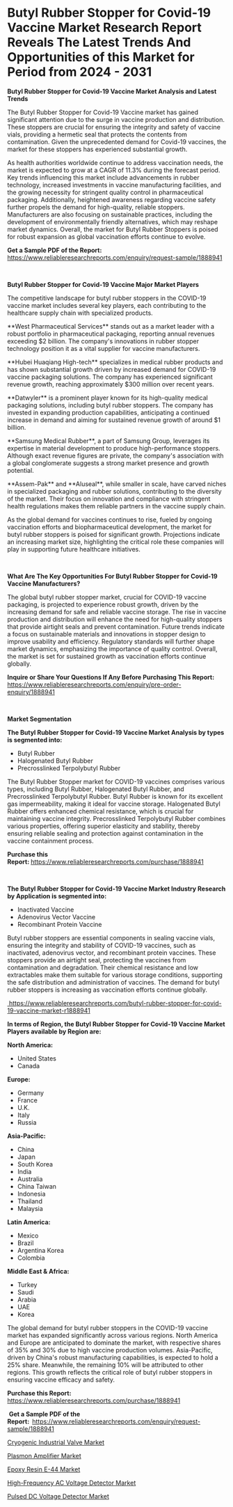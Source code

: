 <p><h1>Butyl Rubber Stopper for Covid-19 Vaccine Market Research Report Reveals The Latest Trends And Opportunities of this Market for Period from 2024 - 2031</h1></p><p><strong>Butyl Rubber Stopper for Covid-19 Vaccine Market Analysis and Latest Trends</strong></p>
<p><p>The Butyl Rubber Stopper for Covid-19 Vaccine market has gained significant attention due to the surge in vaccine production and distribution. These stoppers are crucial for ensuring the integrity and safety of vaccine vials, providing a hermetic seal that protects the contents from contamination. Given the unprecedented demand for Covid-19 vaccines, the market for these stoppers has experienced substantial growth. </p><p>As health authorities worldwide continue to address vaccination needs, the market is expected to grow at a CAGR of 11.3% during the forecast period. Key trends influencing this market include advancements in rubber technology, increased investments in vaccine manufacturing facilities, and the growing necessity for stringent quality control in pharmaceutical packaging. Additionally, heightened awareness regarding vaccine safety further propels the demand for high-quality, reliable stoppers. Manufacturers are also focusing on sustainable practices, including the development of environmentally friendly alternatives, which may reshape market dynamics. Overall, the market for Butyl Rubber Stoppers is poised for robust expansion as global vaccination efforts continue to evolve.</p></p>
<p><strong>Get a Sample PDF of the Report:&nbsp;</strong> <a href="https://www.reliableresearchreports.com/enquiry/request-sample/1888941?utm_campaign=1595&utm_medium=2&utm_source=Github&utm_content=ia&utm_term=24102024&utm_id=butyl-rubber-stopper-for-covid-19-vaccine">https://www.reliableresearchreports.com/enquiry/request-sample/1888941</a></p>
<p>&nbsp;</p>
<p><strong>Butyl Rubber Stopper for Covid-19 Vaccine Major Market Players</strong></p>
<p><p>The competitive landscape for butyl rubber stoppers in the COVID-19 vaccine market includes several key players, each contributing to the healthcare supply chain with specialized products. </p><p>**West Pharmaceutical Services** stands out as a market leader with a robust portfolio in pharmaceutical packaging, reporting annual revenues exceeding $2 billion. The company's innovations in rubber stopper technology position it as a vital supplier for vaccine manufacturers.</p><p>**Hubei Huaqiang High-tech** specializes in medical rubber products and has shown substantial growth driven by increased demand for COVID-19 vaccine packaging solutions. The company has experienced significant revenue growth, reaching approximately $300 million over recent years.</p><p>**Datwyler** is a prominent player known for its high-quality medical packaging solutions, including butyl rubber stoppers. The company has invested in expanding production capabilities, anticipating a continued increase in demand and aiming for sustained revenue growth of around $1 billion.</p><p>**Samsung Medical Rubber**, a part of Samsung Group, leverages its expertise in material development to produce high-performance stoppers. Although exact revenue figures are private, the company's association with a global conglomerate suggests a strong market presence and growth potential.</p><p>**Assem-Pak** and **Aluseal**, while smaller in scale, have carved niches in specialized packaging and rubber solutions, contributing to the diversity of the market. Their focus on innovation and compliance with stringent health regulations makes them reliable partners in the vaccine supply chain.</p><p>As the global demand for vaccines continues to rise, fueled by ongoing vaccination efforts and biopharmaceutical development, the market for butyl rubber stoppers is poised for significant growth. Projections indicate an increasing market size, highlighting the critical role these companies will play in supporting future healthcare initiatives.</p></p>
<p>&nbsp;</p>
<p><strong>What Are The Key Opportunities For Butyl Rubber Stopper for Covid-19 Vaccine Manufacturers?</strong></p>
<p><p>The global butyl rubber stopper market, crucial for COVID-19 vaccine packaging, is projected to experience robust growth, driven by the increasing demand for safe and reliable vaccine storage. The rise in vaccine production and distribution will enhance the need for high-quality stoppers that provide airtight seals and prevent contamination. Future trends indicate a focus on sustainable materials and innovations in stopper design to improve usability and efficiency. Regulatory standards will further shape market dynamics, emphasizing the importance of quality control. Overall, the market is set for sustained growth as vaccination efforts continue globally.</p></p>
<p><strong>Inquire or Share Your Questions If Any Before Purchasing This Report:</strong> <a href="https://www.reliableresearchreports.com/enquiry/pre-order-enquiry/1888941?utm_campaign=1595&utm_medium=2&utm_source=Github&utm_content=ia&utm_term=24102024&utm_id=butyl-rubber-stopper-for-covid-19-vaccine">https://www.reliableresearchreports.com/enquiry/pre-order-enquiry/1888941</a></p>
<p>&nbsp;</p>
<p><strong>Market Segmentation</strong></p>
<p><strong>The Butyl Rubber Stopper for Covid-19 Vaccine Market Analysis by types is segmented into:</strong></p>
<p><ul><li>Butyl Rubber</li><li>Halogenated Butyl Rubber</li><li>Precrosslinked Terpolybutyl Rubber</li></ul></p>
<p><p>The Butyl Rubber Stopper market for COVID-19 vaccines comprises various types, including Butyl Rubber, Halogenated Butyl Rubber, and Precrosslinked Terpolybutyl Rubber. Butyl Rubber is known for its excellent gas impermeability, making it ideal for vaccine storage. Halogenated Butyl Rubber offers enhanced chemical resistance, which is crucial for maintaining vaccine integrity. Precrosslinked Terpolybutyl Rubber combines various properties, offering superior elasticity and stability, thereby ensuring reliable sealing and protection against contamination in the vaccine containment process.</p></p>
<p><strong>Purchase this Report:&nbsp;</strong><a href="https://www.reliableresearchreports.com/purchase/1888941?utm_campaign=1595&utm_medium=2&utm_source=Github&utm_content=ia&utm_term=24102024&utm_id=butyl-rubber-stopper-for-covid-19-vaccine">https://www.reliableresearchreports.com/purchase/1888941</a></p>
<p>&nbsp;</p>
<p><strong>The Butyl Rubber Stopper for Covid-19 Vaccine Market Industry Research by Application is segmented into:</strong></p>
<p><ul><li>Inactivated Vaccine</li><li>Adenovirus Vector Vaccine</li><li>Recombinant Protein Vaccine</li></ul></p>
<p><p>Butyl rubber stoppers are essential components in sealing vaccine vials, ensuring the integrity and stability of COVID-19 vaccines, such as inactivated, adenovirus vector, and recombinant protein vaccines. These stoppers provide an airtight seal, protecting the vaccines from contamination and degradation. Their chemical resistance and low extractables make them suitable for various storage conditions, supporting the safe distribution and administration of vaccines. The demand for butyl rubber stoppers is increasing as vaccination efforts continue globally.</p></p>
<p><a href="https://www.reliableresearchreports.com/butyl-rubber-stopper-for-covid-19-vaccine-market-r1888941?utm_campaign=1595&utm_medium=2&utm_source=Github&utm_content=ia&utm_term=24102024&utm_id=butyl-rubber-stopper-for-covid-19-vaccine">&nbsp;https://www.reliableresearchreports.com/butyl-rubber-stopper-for-covid-19-vaccine-market-r1888941</a></p>
<p><strong>In terms of Region, the Butyl Rubber Stopper for Covid-19 Vaccine Market Players available by Region are:</strong></p>
<p>
    <p> <strong> North America: </strong>
        <ul>
            <li>United States</li>
            <li>Canada</li>
        </ul>
        </p> 
    <p> <strong> Europe: </strong>
        <ul>
            <li>Germany</li>
            <li>France</li>
            <li>U.K.</li>
            <li>Italy</li>
            <li>Russia</li>
        </ul>
        </p> 
    <p> <strong> Asia-Pacific: </strong>
        <ul>
            <li>China</li>
            <li>Japan</li>
            <li>South Korea</li>
            <li>India</li>
            <li>Australia</li>
            <li>China Taiwan</li>
            <li>Indonesia</li>
            <li>Thailand</li>
            <li>Malaysia</li>
        </ul>
        </p> 
    <p> <strong> Latin America: </strong>
        <ul>
            <li>Mexico</li>
            <li>Brazil</li>
            <li>Argentina Korea</li>
            <li>Colombia</li>
        </ul>
        </p> 
    <p> <strong> Middle East & Africa: </strong>
        <ul>
            <li>Turkey</li>
            <li>Saudi</li>
            <li>Arabia</li>
            <li>UAE</li>
            <li>Korea</li>
        </ul>
    </p>
    </p>
<p><p>The global demand for butyl rubber stoppers in the COVID-19 vaccine market has expanded significantly across various regions. North America and Europe are anticipated to dominate the market, with respective shares of 35% and 30% due to high vaccine production volumes. Asia-Pacific, driven by China's robust manufacturing capabilities, is expected to hold a 25% share. Meanwhile, the remaining 10% will be attributed to other regions. This growth reflects the critical role of butyl rubber stoppers in ensuring vaccine efficacy and safety.</p></p>
<p><strong>Purchase this Report: </strong><a href="https://www.reliableresearchreports.com/purchase/1888941?utm_campaign=1595&utm_medium=2&utm_source=Github&utm_content=ia&utm_term=24102024&utm_id=butyl-rubber-stopper-for-covid-19-vaccine">https://www.reliableresearchreports.com/purchase/1888941</a></p>
<p>&nbsp;<strong>Get a Sample PDF of the Report:&nbsp;&nbsp;</strong><a href="https://www.reliableresearchreports.com/enquiry/request-sample/1888941?utm_campaign=1595&utm_medium=2&utm_source=Github&utm_content=ia&utm_term=24102024&utm_id=butyl-rubber-stopper-for-covid-19-vaccine">https://www.reliableresearchreports.com/enquiry/request-sample/1888941</a></p>
<p><strong></strong></p>
<p><p><a href="https://www.linkedin.com/pulse/unveiling-market-trends-global-cryogenic-industrial-xefcc?utm_campaign=1595&utm_medium=2&utm_source=Github&utm_content=ia&utm_term=24102024&utm_id=butyl-rubber-stopper-for-covid-19-vaccine">Cryogenic Industrial Valve Market</a></p><p><a href="https://www.linkedin.com/pulse/plasmon-amplifier-market-trends-insights-type-application-analysis-vrqpc?utm_campaign=1595&utm_medium=2&utm_source=Github&utm_content=ia&utm_term=24102024&utm_id=butyl-rubber-stopper-for-covid-19-vaccine">Plasmon Amplifier Market</a></p><p><a href="https://www.linkedin.com/pulse/epoxy-resin-e-44-market-evolution-key-trends-regional-dynamics-tsbsc?utm_campaign=1595&utm_medium=2&utm_source=Github&utm_content=ia&utm_term=24102024&utm_id=butyl-rubber-stopper-for-covid-19-vaccine">Epoxy Resin E-44 Market</a></p><p><a href="https://www.linkedin.com/pulse/insights-high-frequency-ac-voltage-detector-market-size-lihnc?utm_campaign=1595&utm_medium=2&utm_source=Github&utm_content=ia&utm_term=24102024&utm_id=butyl-rubber-stopper-for-covid-19-vaccine">High-Frequency AC Voltage Detector Market</a></p><p><a href="https://www.linkedin.com/pulse/deep-dive-pulsed-dc-voltage-detector-market-itstrends-segmentation-yzd5c?utm_campaign=1595&utm_medium=2&utm_source=Github&utm_content=ia&utm_term=24102024&utm_id=butyl-rubber-stopper-for-covid-19-vaccine">Pulsed DC Voltage Detector Market</a></p></p>